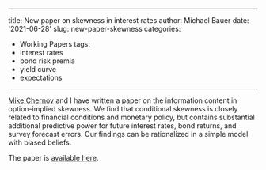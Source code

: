 
---
title: New paper on skewness in interest rates
author: Michael Bauer
date: '2021-06-28'
slug: new-paper-skewness
categories:
  - Working Papers
tags:
  - interest rates
  - bond risk premia
  - yield curve
  - expectations
---

[Mike Chernov](https://sites.google.com/site/mbchernov/)
and I have written a paper on the information content in option-implied
skewness. We find that conditional skewness is closely related to financial
conditions and monetary policy, but contains substantial additional predictive
power for future interest rates, bond returns, and survey forecast errors. Our
findings can be rationalized in a simple model with biased beliefs. 

The paper is [available here](/publication/skewness). 
